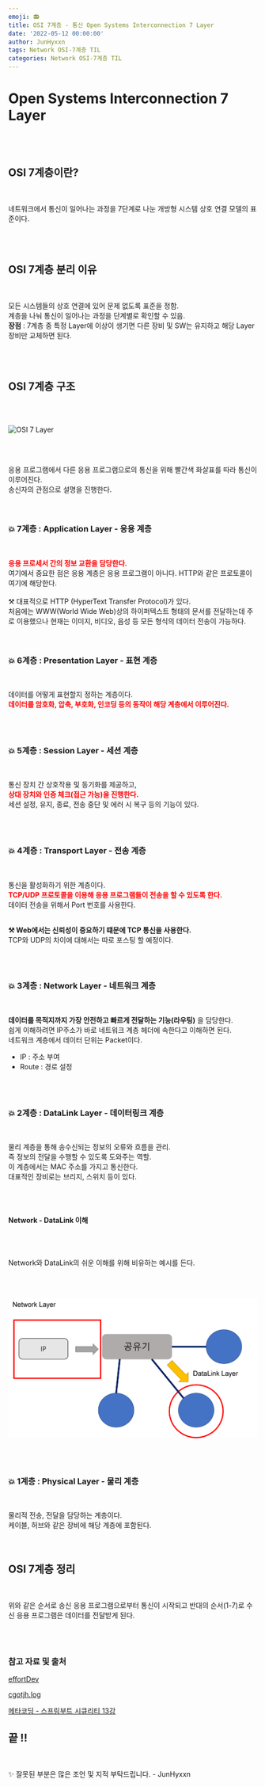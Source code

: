 ```yaml
---
emoji: 📻
title: OSI 7계층 - 통신 Open Systems Interconnection 7 Layer
date: '2022-05-12 00:00:00'
author: JunHyxxn
tags: Network OSI-7계층 TIL
categories: Network OSI-7계층 TIL
---
```


# Open Systems Interconnection 7 Layer

<br><br>

## OSI 7계층이란?

<br>

네트워크에서 통신이 일어나는 과정을 7단계로 나눈 개방형 시스템 상호 연결 모델의 표준이다.

<br><br>

## OSI 7계층 분리 이유

<br>

모든 시스템들의 상호 연결에 있어 문제 없도록 표준을 정함.  
계층을 나눠 통신이 일어나는 과정을 단계별로 확인할 수 있음.  
**장점** : 7계층 중 특정 Layer에 이상이 생기면 다른 장비 및 SW는 유지하고 해당 Layer 장비만 교체하면 된다.

<br><br>

## OSI 7계층 구조

<br><br>

![OSI 7 Layer](OSI7LayerImg.png)

<br><br>

응용 프로그램에서 다른 응용 프로그램으로의 통신을 위해 빨간색 화살표를 따라 통신이 이루어진다.  
송신자의 관점으로 설명을 진행한다.  
<br><br>

### 💥 7계층 : Application Layer - 응용 계층

<br>

**<span style="color:red">응용 프로세서 간의 정보 교환을 담당한다. </span>**<br>
여기에서 중요한 점은 응용 계층은 응용 프로그램이 아니다. HTTP와 같은 프로토콜이 여기에 해당한다.  
<br>
⚒ 대표적으로 HTTP (HyperText Transfer Protocol)가 있다.  
처음에는 WWW(World Wide Web)상의 하이퍼텍스트 형태의 문서를 전달하는데 주로 이용했으나 현재는 이미지, 비디오, 음성 등 모든 형식의 데이터 전송이 가능하다.  
<br><br>

### 💥 6계층 : Presentation Layer - 표현 계층

<br>

데이터를 어떻게 표현할지 정하는 계층이다.  
**<span style="color:red">데이터를 암호화, 압축, 부호화, 인코딩 등의 동작이 해당 계층에서 이루어진다.</span>**

<br><br>

### 💥 5계층 : Session Layer - 세션 계층

<br>

통신 장치 간 상호작용 및 동기화를 제공하고,  
**<span style="color:red">상대 장치와 인증 체크(접근 가능)을 진행한다. </span>**<br>
세션 설정, 유지, 종료, 전송 중단 및 에러 시 복구 등의 기능이 있다.

<br><br>

### 💥 4계층 : Transport Layer - 전송 계층

<br>

통신을 활성화하기 위한 계층이다.  
**<span style="color:red">TCP/UDP 프로토콜을 이용해 응용 프로그램들이 전송을 할 수 있도록 한다. </span>**<br>
데이터 전송을 위해서 Port 번호를 사용한다.  
<br>

**⚒ Web에서는 신뢰성이 중요하기 떄문에 TCP 통신을 사용한다.** <br>
TCP와 UDP의 차이에 대해서는 따로 포스팅 할 예정이다.

<br><br>

### 💥 3계층 : Network Layer - 네트워크 계층

<br>

**데이터를 목적지까지 가장 안전하고 빠르게 전달하는 기능(라우팅)** 을 담당한다.  
쉽게 이해하려면 IP주소가 바로 네트워크 계층 헤더에 속한다고 이해하면 된다.  
네트워크 계층에서 데이터 단위는 Packet이다.
<br>

- IP : 주소 부여
- Route : 경로 설정

<br><br>

### 💥 2계층 : DataLink Layer - 데이터링크 계층

<br>

물리 계층을 통해 송수신되는 정보의 오류와 흐름을 관리.  
즉 정보의 전달을 수행할 수 있도록 도와주는 역할.  
이 계층에서는 MAC 주소를 가지고 통신한다.  
대표적인 장비로는 브리지, 스위치 등이 있다.

<br><br>

<h4> Network - DataLink 이해</h4>

<br><br>

Network와 DataLink의 쉬운 이해를 위해 비유하는 예시를 든다.

<br><br>

![OSI 7 Layer](Network-DataLink.png)

<br><br>

### 💥 1계층 : Physical Layer - 물리 계층

<br>

물리적 전송, 전달을 담당하는 계층이다.  
케이블, 허브와 같은 장비에 해당 계층에 포함된다.  
<br><br>

## OSI 7계층 정리

<br>

위와 같은 순서로 송신 응용 프로그램으로부터 통신이 시작되고 반대의 순서(1-7)로 수신 응용 프로그램은 데이터를 전달받게 된다.

<br><br>

### 참고 자료 및 출처

[effortDev](https://shlee0882.tistory.com/110)

[cgotjh.log](https://velog.io/@cgotjh/%EB%84%A4%ED%8A%B8%EC%9B%8C%ED%81%AC-OSI-7-%EA%B3%84%EC%B8%B5-OSI-7-LAYER-%EA%B8%B0%EB%B3%B8-%EA%B0%9C%EB%85%90-%EA%B0%81-%EA%B3%84%EC%B8%B5-%EC%84%A4%EB%AA%85)

[메타코딩 - 스프링부트 시큐리티 13강](https://www.youtube.com/watch?v=IRh6Eh3pWEY&list=PL93mKxaRDidERCyMaobSLkvSPzYtIk0Ah&index=19)

## 끝 !!

<br>

✨ 잘못된 부분은 많은 조언 및 지적 부탁드립니다. - JunHyxxn

<br>

```toc

```
